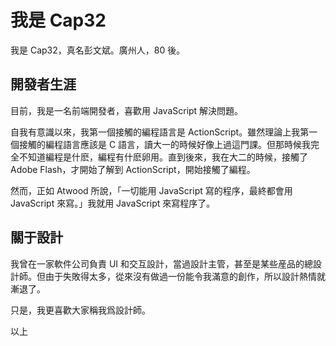 # 我是 Cap32

我是 Cap32，真名彭文斌。廣州人，80 後。

## 開發者生涯

目前，我是一名前端開發者，喜歡用 JavaScript 解決問題。

自我有意識以來，我第一個接觸的編程語言是 ActionScript。雖然理論上我第一個接觸的編程語言應該是 C 語言，讀大一的時候好像上過這門課。但那時候我完全不知道編程是什麽，編程有什麽卵用。直到後來，我在大二的時候，接觸了 Adobe Flash，才開始了解到 ActionScript，開始接觸了編程。

然而，正如 Atwood 所說，「一切能用 JavaScript 寫的程序，最終都會用 JavaScript 來寫。」我就用 JavaScript 來寫程序了。

## 關于設計

我曾在一家軟件公司負責 UI 和交互設計，當過設計主管，甚至是某些産品的總設計師。但由于失敗得太多，從來沒有做過一份能令我滿意的創作，所以設計熱情就漸退了。

只是，我更喜歡大家稱我爲設計師。

以上
